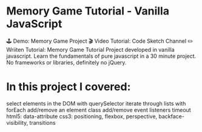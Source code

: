 # Memory Game Tutorial - Vanilla JavaScript <br>
🕹 Demo: Memory Game Project
🎬 Video Tutorial: Code Sketch Channel
✏️ Wriiten Tutorial: Memory Game Tutorial
Project developed in vanilla javascript. Learn the fundamentals of pure javascript in a 30 minute project. No frameworks or libraries, definitely no jQuery.

# In this project I covered: <br>

select elements in the DOM with querySelector
iterate through lists with forEach
add/remove an element class
add/remove event listeners
timeout
html5: data-attribute
css3: positioning, flexbox, perspective, backface-visibility, transitions